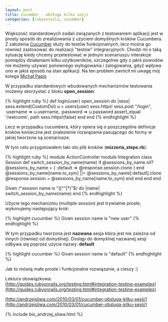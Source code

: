```yaml
---
layout: post
title: Cucumber - obsługa kilku sesji
categories: [rubyonrails, cucumber]
---
```

Większość standardowych zadań związanych z testowaniem aplikacji jest w prosty sposób do zrealizowania z użyciem domyślnych kroków Cucumbera. Z założenia [Cucumber](http://cukes.info/) służy do testów funkcjonalnych, lecz można go również zastosować do realizacji "testów" integracyjnych. Chodzi mi o taką sytuację kiedy chcemy przetestować w jednym scenariuszu interakcje pomiędzy działaniami kilku użytkowników, szczególnie gdy z jakiś powodów nie możemy używać ponownego wylogowania i zalogowania, gdyż wpływa ono w jakiś sposób na stan aplikacji. Na ten problem zwrócił mi uwagę mój kolega [Michał Papis](http://niczsoft.com)

W przypadku standardowych wbudowanych mechanizmów testowania możemy skorzystać z bloku
**open_session**:

{% highlight ruby %}
def login(user)
  open_session do |sess|
    sess.extend(CustomDsl)
    u = users(user)
    sess.https!
    sess.post "/login", :username => u.username, :password => u.password
    assert_equal '/welcome', path
    sess.https!(false)
  end
end
{% endhighlight %}

Lecz w przypadku cucumbera, który opiera się o poszczególne definicje kroków konieczne jest znalezienie rozwiązania pasującego do formy w jakiej tworzone są scenariusze.

W tym celu przygotowałem taki oto plik kroków (**mizzeria_steps.rb**):

{% highlight ruby %}
module ActionController
  module Integration
    class Session
      def switch_session_by_name(name)
        if @sessions_by_name.nil?
          @sessions_by_name = { :default => @response.session.clone }
        end
        @sessions_by_name[name.to_sym] ||= @sessions_by_name[:default].clone
        @response.session = @sessions_by_name[name.to_sym]
      end
    end
  end
end

Given /^session name is "([^\"]*)"$/ do |name|
  switch_session_by_name(name)
end
{% endhighlight %}

Użycie tego mechanizmu (multiple session) jest trywialnie proste, wykonujemy następujący krok:

{% highlight cucumber %}
Given session name is "new user"
{% endhighlight %}

W tym przypadku tworzona jest **nazwana** sesja która jest nie zależna od innych (również od domyślnej). Dostęp do domyślnej nazwanej sesji odbywa się poprzez użycie nazwy: **default**

{% highlight cucumber %}
Given session name is "default"
{% endhighlight %}

Jak to mówią małe proste i funkcjonalne rozwiązanie, a cieszy :)

Lektura obowiązkowa:
[http://guides.rubyonrails.org/testing.html#integration-testing-examples](http://guides.rubyonrails.org/testing.html#integration-testing-examples)


[http://andrzejsliwa.com/2010/03/01/cucumber-obsluga-kilku-sesji/](http://andrzejsliwa.com/2010/03/01/cucumber-obsluga-kilku-sesji/)

{% include bio_andrzej_sliwa.html %}